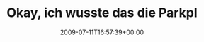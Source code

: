 ---
retweeted: false
source: <a href="http://twitter.com" rel="nofollow">Twitter Web Client</a>
entities:
  hashtags:
  - text: Leipzig
    indices:
    - '47'
    - '55'
  symbols: []
  user_mentions: []
  urls: []
display_text_range:
- '0'
- '104'
favorite_count: '0'
id_str: '2585836910'
truncated: false
retweet_count: '0'
id: '2585836910'
created_at: Sat Jul 11 16:57:39 +0000 2009
favorited: false
full_text: 'Okay, ich wusste das die Parkplatzsituation in #Leipzig schlecht ist,
  aber das da: http://bit.ly/l4hT7 ?'
lang: de
tags:
- Leipzig
- pesos:twitter
date: '2009-07-11T16:57:39+00:00'
src: https://twitter.com/bascht/status/2585836910
original_url: https://twitter.com/bascht/status/2585836910
type: twitter_tweet
text: 'Okay, ich wusste das die Parkplatzsituation in #Leipzig schlecht ist, aber
  das da: http://bit.ly/l4hT7 ?'
title: Okay, ich wusste das die Parkpl

---